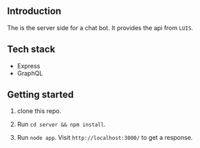 ## Introduction
The is the server side for a chat bot. It provides the api from `LUIS`.

## Tech stack

* Express 
* GraphQL

## Getting started

1. clone this repo.

2. Run `cd server && npm install`.

3. Run `node app`. Visit `http://localhost:3000/` to get a response.
